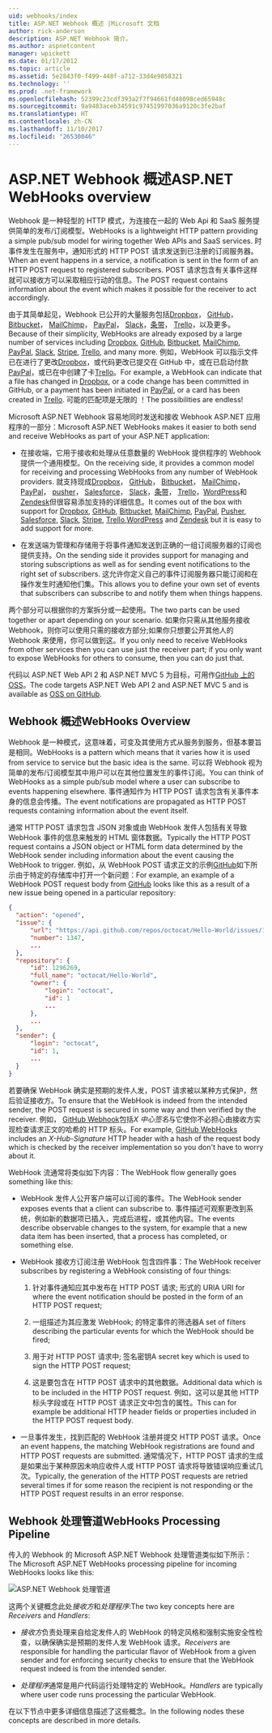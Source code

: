 ```yaml
---
uid: webhooks/index
title: ASP.NET Webhook 概述 |Microsoft 文档
author: rick-anderson
description: ASP.NET Webhook 简介。
ms.author: aspnetcontent
manager: wpickett
ms.date: 01/17/2012
ms.topic: article
ms.assetid: 5e2843f0-f499-448f-a712-33d4e9858321
ms.technology: ''
ms.prod: .net-framework
ms.openlocfilehash: 52399c23cdf393a2f7f94661fd48098ced65948c
ms.sourcegitcommit: 9a9483aceb34591c97451997036a9120c3fe2baf
ms.translationtype: HT
ms.contentlocale: zh-CN
ms.lasthandoff: 11/10/2017
ms.locfileid: "26530046"
---
```

# <a name="aspnet-webhooks-overview"></a><span data-ttu-id="e0628-103">ASP.NET Webhook 概述</span><span class="sxs-lookup"><span data-stu-id="e0628-103">ASP.NET WebHooks overview</span></span>

<span data-ttu-id="e0628-104">Webhook 是一种轻型的 HTTP 模式，为连接在一起的 Web Api 和 SaaS 服务提供简单的发布/订阅模型。</span><span class="sxs-lookup"><span data-stu-id="e0628-104">WebHooks is a lightweight HTTP pattern providing a simple pub/sub model for wiring together Web APIs and SaaS services.</span></span> <span data-ttu-id="e0628-105">时事件发生在服务中，通知形式的 HTTP POST 请求发送到已注册的订阅服务器。</span><span class="sxs-lookup"><span data-stu-id="e0628-105">When an event happens in a service, a notification is sent in the form of an HTTP POST request to registered subscribers.</span></span> <span data-ttu-id="e0628-106">POST 请求包含有关事件这样就可以接收方可以采取相应行动的信息。</span><span class="sxs-lookup"><span data-stu-id="e0628-106">The POST request contains information about the event which makes it possible for the receiver to act accordingly.</span></span>

<span data-ttu-id="e0628-107">由于其简单起见，Webhook 已公开的大量服务包括[Dropbox](http://dropbox.com/)， [GitHub](http://www.github.com/)， [Bitbucket](https://bitbucket.org/)， [MailChimp](http://www.mailchimp.com/)， [PayPal](http://www.paypal.com/)， [Slack](http://www.slack.com)，[条带](http://www.stripe.com)， [Trello](http://www.trello.com/)，以及更多。</span><span class="sxs-lookup"><span data-stu-id="e0628-107">Because of their simplicity, WebHooks are already exposed by a large number of services including [Dropbox](http://dropbox.com/), [GitHub](http://www.github.com/), [Bitbucket](https://bitbucket.org/), [MailChimp](http://www.mailchimp.com/), [PayPal](http://www.paypal.com/), [Slack](http://www.slack.com), [Stripe](http://www.stripe.com), [Trello](http://www.trello.com/), and many more.</span></span> <span data-ttu-id="e0628-108">例如，WebHook 可以指示文件已在进行了更改[Dropbox](http://dropbox.com/)，或代码更改已提交在 GitHub 中，或在已启动付款[PayPal](http://www.paypal.com/)，或已在中创建了卡[Trello](http://www.trello.com/)。</span><span class="sxs-lookup"><span data-stu-id="e0628-108">For example, a WebHook can indicate that a file has changed in [Dropbox](http://dropbox.com/), or a code change has been committed in GitHub, or a payment has been initiated in [PayPal](http://www.paypal.com/), or a card has been created in [Trello](http://www.trello.com/).</span></span> <span data-ttu-id="e0628-109">可能的匹配项是无限的 ！</span><span class="sxs-lookup"><span data-stu-id="e0628-109">The possibilities are endless!</span></span>

<span data-ttu-id="e0628-110">Microsoft ASP.NET Webhook 容易地同时发送和接收 Webhook ASP.NET 应用程序的一部分：</span><span class="sxs-lookup"><span data-stu-id="e0628-110">Microsoft ASP.NET WebHooks makes it easier to both send and receive WebHooks as part of your ASP.NET application:</span></span>

* <span data-ttu-id="e0628-111">在接收端，它用于接收和处理从任意数量的 WebHook 提供程序的 Webhook 提供一个通用模型。</span><span class="sxs-lookup"><span data-stu-id="e0628-111">On the receiving side, it provides a common model for receiving and processing WebHooks from any number of WebHook providers.</span></span> <span data-ttu-id="e0628-112">就支持现成[Dropbox](http://dropbox.com/)， [GitHub](http://www.github.com/)， [Bitbucket](https://bitbucket.org/)， [MailChimp](http://www.mailchimp.com/)， [PayPal](http://www.paypal.com/)， [pusher](http://www.pusher.com)， [Salesforce](http://www.salesforce.com)， [Slack](http://www.slack.com)，[条带](http://www.stripe.com)， [Trello](http://www.trello.com/)，[WordPress](http://www.wordpress.com)和[Zendesk](https://www.zendesk.com/)但很容易添加支持的详细信息。</span><span class="sxs-lookup"><span data-stu-id="e0628-112">It comes out of the box with support for [Dropbox](http://dropbox.com/), [GitHub](http://www.github.com/), [Bitbucket](https://bitbucket.org/), [MailChimp](http://www.mailchimp.com/), [PayPal](http://www.paypal.com/), [Pusher](http://www.pusher.com), [Salesforce](http://www.salesforce.com), [Slack](http://www.slack.com), [Stripe](http://www.stripe.com), [Trello](http://www.trello.com/),[WordPress](http://www.wordpress.com) and [Zendesk](https://www.zendesk.com/) but it is easy to add support for more.</span></span>

* <span data-ttu-id="e0628-113">在发送端为管理和存储用于将事件通知发送到正确的一组订阅服务器的订阅也提供支持。</span><span class="sxs-lookup"><span data-stu-id="e0628-113">On the sending side it provides support for managing and storing subscriptions as well as for sending event notifications to the right set of subscribers.</span></span> <span data-ttu-id="e0628-114">这允许你定义自己的事件订阅服务器只能订阅和在操作发生时通知他们集。</span><span class="sxs-lookup"><span data-stu-id="e0628-114">This allows you to define your own set of events that subscribers can subscribe to and notify them when things happens.</span></span>

<span data-ttu-id="e0628-115">两个部分可以根据你的方案拆分或一起使用。</span><span class="sxs-lookup"><span data-stu-id="e0628-115">The two parts can be used together or apart depending on your scenario.</span></span> <span data-ttu-id="e0628-116">如果你只需从其他服务接收 Webhook，则你可以使用只需的接收方部分;如果你只想要公开其他人的 Webhook 来使用，你可以做到这。</span><span class="sxs-lookup"><span data-stu-id="e0628-116">If you only need to receive WebHooks from other services then you can use just the receiver part; if you only want to expose WebHooks for others to consume, then you can do just that.</span></span>

<span data-ttu-id="e0628-117">代码以 ASP.NET Web API 2 和 ASP.NET MVC 5 为目标，可用作[GitHub 上的 OSS](https://github.com/aspnet/WebHooks)。</span><span class="sxs-lookup"><span data-stu-id="e0628-117">The code targets ASP.NET Web API 2 and ASP.NET MVC 5 and is available as [OSS on GitHub](https://github.com/aspnet/WebHooks).</span></span>

## <a name="webhooks-overview"></a><span data-ttu-id="e0628-118">Webhook 概述</span><span class="sxs-lookup"><span data-stu-id="e0628-118">WebHooks Overview</span></span>

<span data-ttu-id="e0628-119">Webhook 是一种模式，这意味着，可变及其使用方式从服务到服务，但基本要旨是相同。</span><span class="sxs-lookup"><span data-stu-id="e0628-119">WebHooks is a pattern which means that it varies how it is used from service to service but the basic idea is the same.</span></span> <span data-ttu-id="e0628-120">可以将 Webhook 视为简单的发布/订阅模型其中用户可以在其他位置发生的事件订阅。</span><span class="sxs-lookup"><span data-stu-id="e0628-120">You can think of WebHooks as a simple pub/sub model where a user can subscribe to events happening elsewhere.</span></span> <span data-ttu-id="e0628-121">事件通知作为 HTTP POST 请求包含有关事件本身的信息会传播。</span><span class="sxs-lookup"><span data-stu-id="e0628-121">The event notifications are propagated as HTTP POST requests containing information about the event itself.</span></span>

<span data-ttu-id="e0628-122">通常 HTTP POST 请求包含 JSON 对象或由 WebHook 发件人包括有关导致 WebHook 事件的信息来触发的 HTML 窗体数据。</span><span class="sxs-lookup"><span data-stu-id="e0628-122">Typically the HTTP POST request contains a JSON object or HTML form data determined by the WebHook sender including information about the event causing the WebHook to trigger.</span></span> <span data-ttu-id="e0628-123">例如，从 WebHook POST 请求正文的示例[GitHub](http://www.github.com/)如下所示由于特定的存储库中打开一个新问题：</span><span class="sxs-lookup"><span data-stu-id="e0628-123">For example, an example of a WebHook POST request body from [GitHub](http://www.github.com/) looks like this as a result of a new issue being opened in a particular repository:</span></span>

```json
{
  "action": "opened",
  "issue": {
      "url": "https://api.github.com/repos/octocat/Hello-World/issues/1347",
      "number": 1347,
      ...
  },
  "repository": {
      "id": 1296269,
      "full_name": "octocat/Hello-World",
      "owner": {
          "login": "octocat",
          "id": 1
          ...
      },
      ...
  },
  "sender": {
      "login": "octocat",
      "id": 1,
      ...
  }
}
```

<span data-ttu-id="e0628-124">若要确保 WebHook 确实是预期的发件人发，POST 请求被以某种方式保护，然后验证接收方。</span><span class="sxs-lookup"><span data-stu-id="e0628-124">To ensure that the WebHook is indeed from the intended sender, the POST request is secured in some way and then verified by the receiver.</span></span> <span data-ttu-id="e0628-125">例如， [GitHub Webhook](https://developer.github.com/webhooks/)包括*X 中心签名*与它使你不必担心由接收方实现检查请求正文的哈希的 HTTP 标头。</span><span class="sxs-lookup"><span data-stu-id="e0628-125">For example, [GitHub WebHooks](https://developer.github.com/webhooks/) includes an *X-Hub-Signature* HTTP header with a hash of the request body which is checked by the receiver implementation so you don't have to worry about it.</span></span>

<span data-ttu-id="e0628-126">WebHook 流通常将类似如下内容：</span><span class="sxs-lookup"><span data-stu-id="e0628-126">The WebHook flow generally goes something like this:</span></span>

* <span data-ttu-id="e0628-127">WebHook 发件人公开客户端可以订阅的事件。</span><span class="sxs-lookup"><span data-stu-id="e0628-127">The WebHook sender exposes events that a client can subscribe to.</span></span> <span data-ttu-id="e0628-128">事件描述可观察更改到系统，例如新的数据项已插入，完成后进程，或其他内容。</span><span class="sxs-lookup"><span data-stu-id="e0628-128">The events describe observable changes to the system, for example that a new data item has been inserted, that a process has completed, or something else.</span></span>

* <span data-ttu-id="e0628-129">WebHook 接收方订阅注册 WebHook 包含四件事：</span><span class="sxs-lookup"><span data-stu-id="e0628-129">The WebHook receiver subscribes by registering a WebHook consisting of four things:</span></span>

     1. <span data-ttu-id="e0628-130">针对事件通知应其中发布在 HTTP POST 请求; 形式的 URI</span><span class="sxs-lookup"><span data-stu-id="e0628-130">A URI for where the event notification should be posted in the form of an HTTP POST request;</span></span>

     2. <span data-ttu-id="e0628-131">一组描述为其应激发 WebHook; 的特定事件的筛选器</span><span class="sxs-lookup"><span data-stu-id="e0628-131">A set of filters describing the particular events for which the WebHook should be fired;</span></span>

     3. <span data-ttu-id="e0628-132">用于对 HTTP POST 请求中; 签名密钥</span><span class="sxs-lookup"><span data-stu-id="e0628-132">A secret key which is used to sign the HTTP POST request;</span></span>

     4. <span data-ttu-id="e0628-133">这是要包含在 HTTP POST 请求中的其他数据。</span><span class="sxs-lookup"><span data-stu-id="e0628-133">Additional data which is to be included in the HTTP POST request.</span></span> <span data-ttu-id="e0628-134">例如，这可以是其他 HTTP 标头字段或在 HTTP POST 请求正文中包含的属性。</span><span class="sxs-lookup"><span data-stu-id="e0628-134">This can for example be additional HTTP header fields or properties included in the HTTP POST request body.</span></span>

* <span data-ttu-id="e0628-135">一旦事件发生，找到匹配的 WebHook 注册并提交 HTTP POST 请求。</span><span class="sxs-lookup"><span data-stu-id="e0628-135">Once an event happens, the matching WebHook registrations are found and HTTP POST requests are submitted.</span></span> <span data-ttu-id="e0628-136">通常情况下，HTTP POST 请求的生成是如果出于某种原因未响应收件人或 HTTP POST 请求将导致错误响应重试几次。</span><span class="sxs-lookup"><span data-stu-id="e0628-136">Typically, the generation of the HTTP POST requests are retried several times if for some reason the recipient is not responding or the HTTP POST request results in an error response.</span></span>

## <a name="webhooks-processing-pipeline"></a><span data-ttu-id="e0628-137">Webhook 处理管道</span><span class="sxs-lookup"><span data-stu-id="e0628-137">WebHooks Processing Pipeline</span></span>

<span data-ttu-id="e0628-138">传入的 Webhook 的 Microsoft ASP.NET Webhook 处理管道类似如下所示：</span><span class="sxs-lookup"><span data-stu-id="e0628-138">The Microsoft ASP.NET WebHooks processing pipeline for incoming WebHooks looks like this:</span></span>

![ASP.NET Webhook 处理管道](_static/WebHookReceivers.png)

<span data-ttu-id="e0628-140">这两个关键概念此处*接收方*和*处理程序*:</span><span class="sxs-lookup"><span data-stu-id="e0628-140">The two key concepts here are *Receivers* and *Handlers*:</span></span>

* <span data-ttu-id="e0628-141">*接收方*负责处理来自给定发件人的 WebHook 的特定风格和强制实施安全性检查，以确保确实是预期的发件人发 WebHook 请求。</span><span class="sxs-lookup"><span data-stu-id="e0628-141">*Receivers* are responsible for handling the particular flavor of WebHook from a given sender and for enforcing security checks to ensure that the WebHook request indeed is from the intended sender.</span></span>

* <span data-ttu-id="e0628-142">*处理程序*通常是用户代码运行处理特定的 WebHook。</span><span class="sxs-lookup"><span data-stu-id="e0628-142">*Handlers* are typically where user code runs processing the particular WebHook.</span></span>

<span data-ttu-id="e0628-143">在以下节点中更多详细信息描述了这些概念。</span><span class="sxs-lookup"><span data-stu-id="e0628-143">In the following nodes these concepts are described in more details.</span></span>
